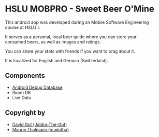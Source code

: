 # HSLU MOBPRO - Sweet Beer O'Mine

This android app was developed during an Mobile Software Engineering course at HSLU I.

It serves as a personal, local beer quide where you can store your consumed beers, as well as images and ratings. 

You can share your stats with friends if you want to brag about it.

It is localized for English and German (Switzerland).
## Components

* [Android Debug Database](https://github.com/amitshekhariitbhu/Android-Debug-Database)
* Room DB
* Live Data

## Copyright by

* [David Gut (Jabba-The-Gut)](https://github.com/Jabba-The-Gut)
* [Maurin Thalmann (madotha)](https://github.com/madotha)
